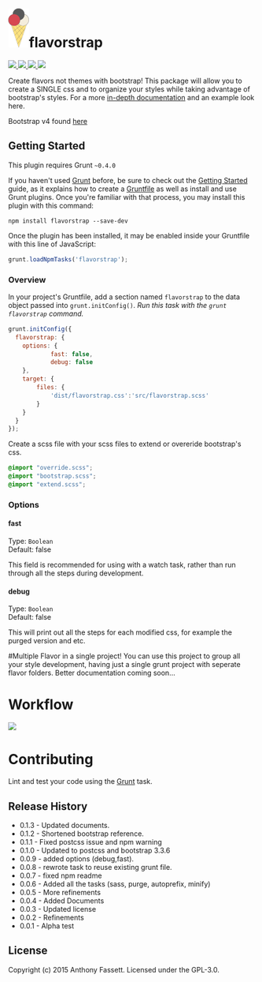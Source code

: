 <h1><img src="https://raw.githubusercontent.com/fassetar/flavorstrap/master/logo.png">flavorstrap</h1>
<a href="http://badge.fury.io/js/flavorstrap"><img src="https://badge.fury.io/js/flavorstrap.svg">
<a href="https://travis-ci.org/fassetar/flavorstrap"><img src="https://travis-ci.org/fassetar/flavorstrap.svg?branch=master">
<a href="https://david-dm.org/fassetar/flavorstrap"><img src="https://david-dm.org/fassetar/flavorstrap.svg">
<a href="http://gruntjs.com/"><img src="https://cdn.gruntjs.com/builtwith.png"></a>


Create flavors not themes with bootstrap! This package will allow you to create a SINGLE css and to organize your styles while taking advantage of bootstrap's styles. For a more [ in-depth documentation](http://anthonyfassett.blogspot.com/2015/12/flavorstrap-npm-package-in-depth.html) and an example look here.

Bootstrap v4 found [here](https://github.com/fassetar/flavorstrap/tree/v4-dev)

## Getting Started
This plugin requires Grunt `~0.4.0`

If you haven't used [Grunt](http://gruntjs.com/) before, be sure to check out the [Getting Started](http://gruntjs.com/getting-started) guide, as it explains how to create a [Gruntfile](http://gruntjs.com/sample-gruntfile) as well as install and use Grunt plugins. Once you're familiar with that process, you may install this plugin with this command:

```shell
npm install flavorstrap --save-dev
```

Once the plugin has been installed, it may be enabled inside your Gruntfile with this line of JavaScript:

```js
grunt.loadNpmTasks('flavorstrap');
```

### Overview
In your project's Gruntfile, add a section named `flavorstrap` to the data object passed into `grunt.initConfig()`.
_Run this task with the `grunt flavorstrap` command._

```js
grunt.initConfig({
  flavorstrap: {
    options: {
      		fast: false,
      		debug: false
    },
    target: {
		files: {
			'dist/flavorstrap.css':'src/flavorstrap.scss'
		}
    }
  }
});
```

Create a scss file with your scss files to extend or overeride bootstrap's css.

```flavorstrap.scss
@import "override.scss";
@import "bootstrap.scss";
@import "extend.scss";
```
### Options

#### fast
Type: `Boolean`  
Default: false

This field is recommended for using with a watch task, rather than run through all the steps during development.

#### debug
Type: `Boolean`  
Default: false

This will print out all the steps for each modified css, for example the purged version and etc.

#Multiple Flavor in a single project!
You can use this project to group all your style development, having just a single grunt project with seperate flavor folders.
Better documentation coming soon...


# Workflow

<img src="https://docs.google.com/drawings/d/1N-ve67CCCUi9YOIZipHALPWvmOc2mHh1oyIkshWAenw/pub?w=960&amp;h=720">

# Contributing
Lint and test your code using the [Grunt](http://gruntjs.com/) task.

## Release History
* 0.1.3 - Updated documents.
* 0.1.2 - Shortened bootstrap reference.
* 0.1.1 - Fixed postcss issue and npm warning
* 0.1.0 - Updated to postcss and bootstrap 3.3.6
* 0.0.9 - added options (debug,fast).
* 0.0.8 - rewrote task to reuse existing grunt file.
* 0.0.7 - fixed npm readme
* 0.0.6 - Added all the tasks (sass, purge, autoprefix, minify)
* 0.0.5 - More refinements
* 0.0.4 - Added Documents
* 0.0.3 - Updated license
* 0.0.2 - Refinements
* 0.0.1 - Alpha test

## License
Copyright (c) 2015 Anthony Fassett. Licensed under the GPL-3.0.
